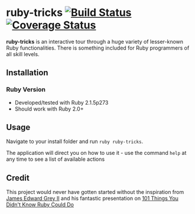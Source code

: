 # ruby-tricks [![Build Status](https://img.shields.io/travis/devonparsons/ruby-tricks.svg)](https://travis-ci.org/devonparsons/ruby-tricks) [![Coverage Status](https://coveralls.io/repos/devonparsons/ruby-tricks/badge.svg)](https://coveralls.io/r/devonparsons/ruby-tricks)

**ruby-tricks** is an interactive tour through a huge variety of lesser-known Ruby functionalities. There is something included for Ruby programmers of all skill levels.

## Installation

### Ruby Version

- Developed/tested with Ruby 2.1.5p273
- Should work with Ruby 2.0+

## Usage

Navigate to your install folder and run `ruby ruby-tricks`.

The application will direct you on how to use it - use the command `help` at any time to see a list of available actions

## Credit

This project would never have gotten started without the inspiration from [James Edward Grey II](http://graysoftinc.com/) and his fantastic presentation on [101 Things You Didn't Know Ruby Could Do](https://www.youtube.com/watch?v=aBgnlBoIkVM)
